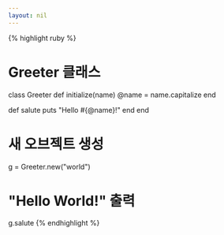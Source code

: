 ```yaml
---
layout: nil
---
```


{% highlight ruby %}
# Greeter 클래스
class Greeter
  def initialize(name)
    @name = name.capitalize
  end

  def salute
    puts "Hello #{@name}!"
  end
end

# 새 오브젝트 생성
g = Greeter.new("world")

# "Hello World!" 출력
g.salute
{% endhighlight %}
